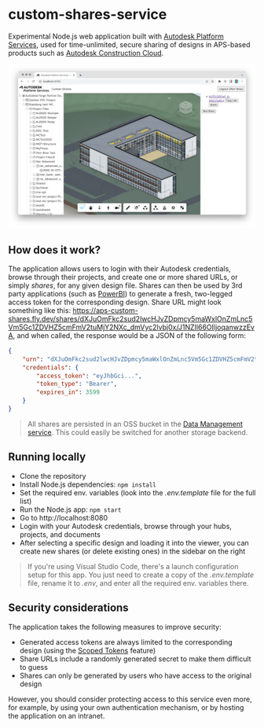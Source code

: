 # custom-shares-service

Experimental Node.js web application built with [Autodesk Platform Services](https://aps.autodesk.com), used for time-unlimited, secure sharing of designs in APS-based products such as [Autodesk Construction Cloud](https://construction.autodesk.com).

![Screenshot](./screenshot.png)

## How does it work?

The application allows users to login with their Autodesk credentials, browse through their projects, and create one or more shared URLs, or simply _shares_, for any given design file. Shares can then be used by 3rd party applications (such as [PowerBI](https://powerbi.com)) to generate a fresh, two-legged access token for the corresponding design. Share URL might look something like this: https://aps-custom-shares.fly.dev/shares/dXJuOmFkc2sud2lwcHJvZDpmcy5maWxlOnZmLnc5Vm5Gc1ZDVHZ5cmFmV2tuMjY2NXc_dmVyc2lvbj0x/J1NZIl66OIljoqanwzzEvA, and when called, the response would be a JSON of the following form:

```json
{
    "urn": "dXJuOmFkc2sud2lwcHJvZDpmcy5maWxlOnZmLnc5Vm5Gc1ZDVHZ5cmFmV2tuMjY2NXc_dmVyc2lvbj0x",
    "credentials": {
        "access_token": "eyJhbGci...",
        "token_type": "Bearer",
        "expires_in": 3599
    }
}
```

> All shares are persisted in an OSS bucket in the [Data Management service](https://aps.autodesk.com/en/docs/data/v2/developers_guide/overview/). This could easily be switched for another storage backend.

## Running locally

- Clone the repository
- Install Node.js dependencies: `npm install`
- Set the required env. variables (look into the _.env.template_ file for the full list)
- Run the Node.js app: `npm start`
- Go to http://localhost:8080
- Login with your Autodesk credentials, browse through your hubs, projects, and documents
- After selecting a specific design and loading it into the viewer, you can create new shares (or delete existing ones) in the sidebar on the right

> If you're using Visual Studio Code, there's a launch configuration setup for this app. You just need to create a copy of the _.env.template_ file, rename it to _.env_, and enter all the required env. variables there.

## Security considerations

The application takes the following measures to improve security:

- Generated access tokens are always limited to the corresponding design (using the [Scoped Tokens](https://aps.autodesk.com/blog/scoped-tokens-are-here) feature)
- Share URLs include a randomly generated secret to make them difficult to guess
- Shares can only be generated by users who have access to the original design

However, you should consider protecting access to this service even more, for example, by using your own authentication mechanism, or by hosting the application on an intranet.
